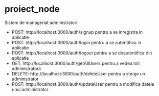 # proiect_node

Sistem de manageriat administratori:

- POST: http://localhost:3000/auth/signup pentru a se inregistra in aplicatie
- POST: http://localhost:3000/auth/login pentru a se autentifica in aplicatie
- POST: http://localhost:3000/auth/logout pentru a se deautentifica din aplicatie
- GET: http://localhost:3000/auth/getAllUsers pentru a vedea toti administratorii
- DELETE: http://localhost:3000/auth/deleteUser pentru a sterge un administrator
- POST: http://localhost:3000/auth/updateUser pentru a modifica datele unui administrator
